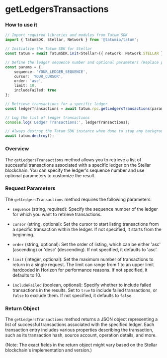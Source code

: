 # getLedgersTransactions

### How to use it

```typescript
// Import required libraries and modules from Tatum SDK
import { TatumSDK, Stellar, Network } from '@tatumio/tatum';

// Initialize the Tatum SDK for Stellar
const tatum = await TatumSDK.init<Stellar>({ network: Network.STELLAR });

// Define the ledger sequence number and optional parameters (Replace placeholders with actual values)
const params = {
    sequence: 'YOUR_LEDGER_SEQUENCE',
    cursor: 'YOUR_CURSOR',
    order: 'asc',
    limit: 10,
    includeFailed: true
};

// Retrieve transactions for a specific ledger
const ledgerTransactions = await tatum.rpc.getLedgersTransactions(params);

// Log the list of ledger transactions
console.log('Ledger Transactions:', ledgerTransactions);

// Always destroy the Tatum SDK instance when done to stop any background processes
await tatum.destroy();
```

### Overview

The `getLedgersTransactions` method allows you to retrieve a list of successful transactions associated with a specific ledger on the Stellar blockchain. You can specify the ledger's sequence number and use optional parameters to customize the result.

### Request Parameters

The `getLedgersTransactions` method requires the following parameters:

- `sequence` (string, required): 
  Specify the sequence number of the ledger for which you want to retrieve transactions.

- `cursor` (string, optional): 
  Set the cursor to start listing transactions from a specific transaction within the ledger. If not specified, it starts from the beginning.

- `order` (string, optional): 
  Set the order of listing, which can be either 'asc' (ascending) or 'desc' (descending). If not specified, it defaults to 'asc'.

- `limit` (integer, optional): 
  Set the maximum number of transactions to return in a single request. The limit can range from 1 to an upper limit hardcoded in Horizon for performance reasons. If not specified, it defaults to 10.

- `includeFailed` (boolean, optional): 
  Specify whether to include failed transactions in the results. Set to `true` to include failed transactions, or `false` to exclude them. If not specified, it defaults to `false`.

### Return Object

The `getLedgersTransactions` method returns a JSON object representing a list of successful transactions associated with the specified ledger. Each transaction entry includes various properties describing the transaction, such as its transaction hash, source account, operation details, and more.

(Note: The exact fields in the return object might vary based on the Stellar blockchain's implementation and version.)